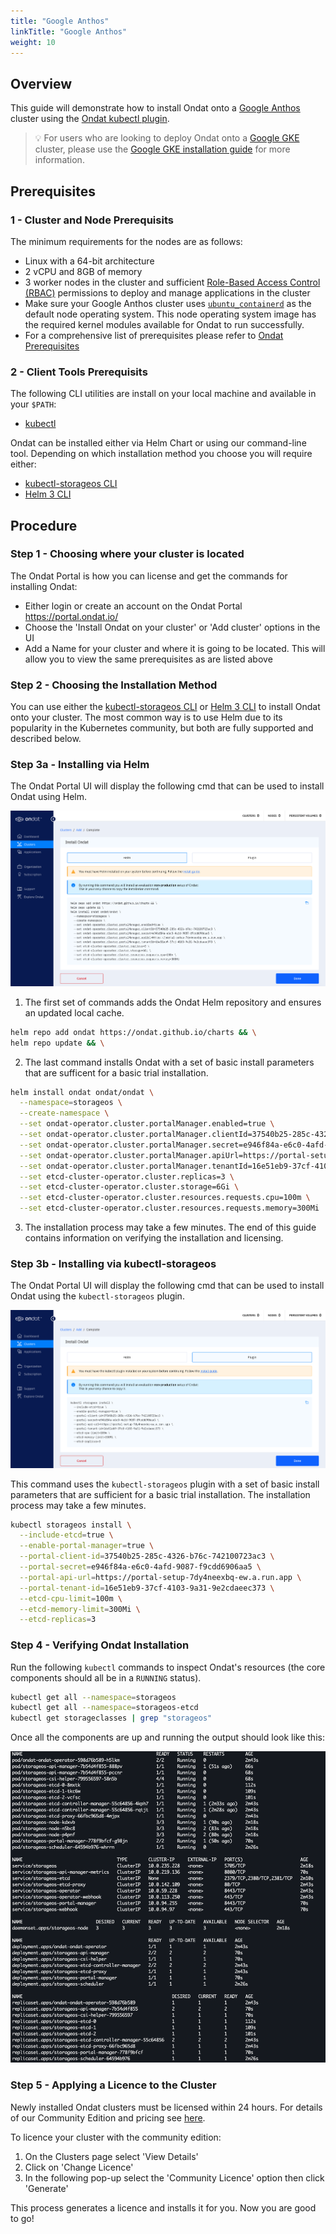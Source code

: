 ```yaml
---
title: "Google Anthos"
linkTitle: "Google Anthos"
weight: 10
---
```


## Overview

This guide will demonstrate how to install Ondat onto a [Google Anthos](https://cloud.google.com/anthos) cluster using the [Ondat kubectl plugin](https://docs.ondat.io/docs/reference/kubectl-plugin/).

> 💡 For users who are looking to deploy Ondat onto a [Google GKE](https://cloud.google.com/kubernetes-engine) cluster, please use the [Google GKE installation guide](https://docs.ondat.io/docs/install/google-kubernetes-engine-gke/) for more information.

## Prerequisites

### 1 - Cluster and Node Prerequisits

The minimum requirements for the nodes are as follows:

* Linux with a 64-bit architecture
* 2 vCPU and 8GB of memory
* 3 worker nodes in the cluster and sufficient [Role-Based Access Control (RBAC)](https://kubernetes.io/docs/reference/access-authn-authz/rbac/) permissions to deploy and manage applications in the cluster
* Make sure your Google Anthos cluster uses [`ubuntu_containerd`](https://cloud.google.com/anthos/clusters/docs/on-prem/1.8/concepts/using-containerd) as the default node operating system. This node operating system image has the required kernel modules available for Ondat to run successfully.
* For a comprehensive list of prerequisites please refer to [Ondat Prerequisites](https://docs.ondat.io/docs/prerequisites/)

### 2 - Client Tools Prerequisits

The following CLI utilities are install on your local machine and available in your `$PATH`:

* [kubectl](https://kubernetes.io/docs/tasks/tools/#kubectl)

Ondat can be installed either via Helm Chart or using our command-line tool.  Depending on which installation method you choose you will require either:

* [kubectl-storageos CLI](/docs/reference/kubectl-plugin/)
* [Helm 3 CLI](https://helm.sh/docs/intro/install/)

## Procedure

### Step 1 - Choosing where your cluster is located

The Ondat Portal is how you can license and get the commands for installing Ondat:

* Either login or create an account on the Ondat Portal <https://portal.ondat.io/>
* Choose the 'Install Ondat on your cluster' or 'Add cluster' options in the UI
* Add a Name for your cluster and where it is going to be located.  This will allow you to view the same prerequisites as are listed above

### Step 2 - Choosing the Installation Method

You can use either the [kubectl-storageos CLI](/docs/reference/kubectl-plugin/) or [Helm 3 CLI](https://helm.sh/docs/intro/install/) to install Ondat onto your cluster.  The most common way is to use Helm due to its popularity in the Kubernetes community, but both are fully supported and described below.

### Step 3a - Installing via Helm

The Ondat Portal UI will display the following cmd that can be used to install Ondat using Helm.

![Helm Install](/images/docs/install/HelmInstall.png)

1. The first set of commands adds the Ondat Helm repository and ensures an updated local cache.

```bash
helm repo add ondat https://ondat.github.io/charts && \
helm repo update && \
```

2. The last command installs Ondat with a set of basic install parameters that are sufficent for a basic trial installation.

```bash
helm install ondat ondat/ondat \
  --namespace=storageos \
  --create-namespace \
  --set ondat-operator.cluster.portalManager.enabled=true \
  --set ondat-operator.cluster.portalManager.clientId=37540b25-285c-4326-b76c-742100723ac3 \
  --set ondat-operator.cluster.portalManager.secret=e946f84a-e6c0-4afd-9087-f9cdd6906aa5 \
  --set ondat-operator.cluster.portalManager.apiUrl=https://portal-setup-7dy4neexbq-ew.a.run.app \
  --set ondat-operator.cluster.portalManager.tenantId=16e51eb9-37cf-4103-9a31-9e2cdaeec373 \
  --set etcd-cluster-operator.cluster.replicas=3 \
  --set etcd-cluster-operator.cluster.storage=6Gi \
  --set etcd-cluster-operator.cluster.resources.requests.cpu=100m \
  --set etcd-cluster-operator.cluster.resources.requests.memory=300Mi
```

3. The installation process may take a few minutes. The end of this guide contains information on verifying the installation and licensing.

### Step 3b - Installing via kubectl-storageos

The Ondat Portal UI will display the following cmd that can be used to install Ondat using the `kubectl-storageos` plugin.

![kubectl-storageos Install](/images/docs/install/PluginInstall.png)

This command uses the `kubectl-storageos` plugin with a set of basic install parameters that are sufficient for a basic trial installation. The installation process may take a few minutes.

```bash
kubectl storageos install \
  --include-etcd=true \
  --enable-portal-manager=true \
  --portal-client-id=37540b25-285c-4326-b76c-742100723ac3 \
  --portal-secret=e946f84a-e6c0-4afd-9087-f9cdd6906aa5 \
  --portal-api-url=https://portal-setup-7dy4neexbq-ew.a.run.app \
  --portal-tenant-id=16e51eb9-37cf-4103-9a31-9e2cdaeec373 \
  --etcd-cpu-limit=100m \
  --etcd-memory-limit=300Mi \
  --etcd-replicas=3
```

### Step 4 - Verifying Ondat Installation

Run the following `kubectl` commands to inspect Ondat's resources (the core components should all be in a `RUNNING` status).

```bash
kubectl get all --namespace=storageos
kubectl get all --namespace=storageos-etcd
kubectl get storageclasses | grep "storageos"
```

Once all the components are up and running the output should look like this:

![Install Success](/images/docs/install/InstallSuccess.png)

### Step 5 - Applying a Licence to the Cluster

Newly installed Ondat clusters must be licensed within 24 hours. For details of our Community Edition and pricing see [here](https://www.ondat.io/pricing).

To licence your cluster with the community edition:

1. On the Clusters page select 'View Details'
1. Click on 'Change Licence'
1. In the following pop-up select the 'Community Licence' option then click 'Generate'

This process generates a licence and installs it for you. Now you are good to go!
